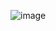 ![image](https://github.com/Rahul-Prasad-07/Foundry/assets/99068989/bf331359-f527-4262-8b11-b154e79fb7c9)
